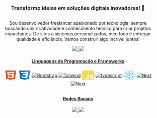 <h3 align="center">Transformo ideias em soluções digitais inovadoras! 🚀</h3> 

##

<p align="center">
Sou desenvolvedor freelancer apaixonado por tecnologia, sempre buscando unir criatividade e conhecimento técnico para criar projetos impactantes. De sites a sistemas personalizados, meu foco é entregar qualidade e eficiência. Vamos construir algo incrível juntos! </p>
 <div align="center">
  <a href="https://github.com/MatheusZamo">
  <img height="165em" src="https://github-readme-stats.vercel.app/api?username=MatheusZamo&show_icons=true&theme=dark&include_all_commits=true&count_private=true"/>
  <img height="165em" src="https://github-readme-stats.vercel.app/api/top-langs/?username=MatheusZamo&layout=compact&langs_count=7&theme=dark"/>
</div>
  <div align="center" style="display: inline_block">
    <h4>Linguagens de Programação e Frameworks</h4>
    <img align="center" alt="HTML" height="30" width="40" src="https://raw.githubusercontent.com/devicons/devicon/master/icons/html5/html5-original.svg">
    <img align="center" alt="CSS" height="30" width="40" src="https://raw.githubusercontent.com/devicons/devicon/master/icons/css3/css3-original.svg">
    <img align="center" alt="Bootstrap" height="35" width="40" src="https://cdn.jsdelivr.net/gh/devicons/devicon@latest/icons/bootstrap/bootstrap-original.svg" />
    <img align="center" alt="Tailwind" height="35" width="40" src="https://cdn.jsdelivr.net/gh/devicons/devicon@latest/icons/tailwindcss/tailwindcss-original.svg" />
    <img align="center" alt="Js" height="30" width="40" src="https://raw.githubusercontent.com/devicons/devicon/master/icons/javascript/javascript-plain.svg">
    <img align="center" alt="typescript"height="30" width="40" src="https://cdn.jsdelivr.net/gh/devicons/devicon@latest/icons/typescript/typescript-original.svg" />
    <img align="center" alt="React" height="35" width="40" src="https://raw.githubusercontent.com/devicons/devicon/master/icons/react/react-original.svg">
    <img align="center" alt="Next" height="35" width="40" src="https://cdn.jsdelivr.net/gh/devicons/devicon@latest/icons/nextjs/nextjs-original.svg" />
    <img align="center" alt="Next" height="35" width="40"  src="https://cdn.jsdelivr.net/gh/devicons/devicon@latest/icons/nodejs/nodejs-original.svg" />
  </div>
   
 ##
 
<div align="center"> 
 <h4>Redes Sociais</h4>
  <a href="https://www.linkedin.com/in/matheuszamo/" target="_blank">
   <img src="https://img.shields.io/badge/-LinkedIn-%230077B5?style=for-the-badge&logo=linkedin&logoColor=white">
  </a> 
 <a href="https://www.instagram.com/matheus.zamo/" target="_blank">
  <img src="https://img.shields.io/badge/-Instagram-E4405F?style=for-the-badge&amp;logo=instagram&amp;logoColor=white">
 </a> 
</div>
